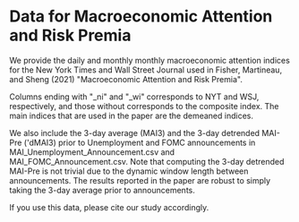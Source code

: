 # Data for Macroeconomic Attention and Risk Premia

We provide the daily and monthly monthly macroeconomic attention indices for the New York Times and Wall Street Journal used in Fisher, Martineau, and Sheng (2021) "Macroeconomic Attention and Risk Premia".

Columns ending with "_ni" and "_wi" corresponds to NYT and WSJ, respectively, and those without corresponds to the composite index. The main indices that are used in the paper are the demeaned indices.

We also include the 3-day average (MAI3) and the 3-day detrended MAI-Pre ('dMAI3) prior to Unemployment and FOMC announcements in MAI_Unemployment_Announcement.csv and MAI_FOMC_Announcement.csv. Note that computing the 3-day detrended MAI-Pre is not trivial due to the dynamic window length between announcements. The results reported in the paper are robust to simply taking the 3-day average prior to announcements. 

If you use this data, please cite our study accordingly. 
